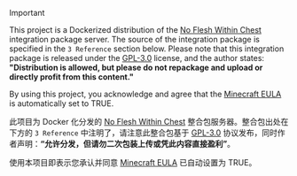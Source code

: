 > [!IMPORTANT]
>
> This project is a Dockerized distribution of the [No Flesh Within Chest](https://github.com/Yorunina/No-Flesh-Within-Chest) integration package server. The source of the integration package is specified in the `3 Reference` section below. Please note that this integration package is released under the [GPL-3.0](https://github.com/Yorunina/No-Flesh-Within-Chest/blob/main/LICENSE) license, and the author states: **"Distribution is allowed, but please do not repackage and upload or directly profit from this content."**
>
> By using this project, you acknowledge and agree that the [Minecraft EULA](https://account.mojang.com/documents/minecraft_eula) is automatically set to TRUE.
>
> 此项目为 Docker 化分发的 [No Flesh Within Chest](https://github.com/Yorunina/No-Flesh-Within-Chest) 整合包服务器。整合包出处在下方的 `3 Reference` 中注明了，请注意此整合包基于 [GPL-3.0](https://github.com/Yorunina/No-Flesh-Within-Chest/blob/main/LICENSE) 协议发布，同时作者声明：**“允许分发，但请勿二次包装上传或凭此内容直接盈利”**。
>
> 使用本项目即表示您承认并同意 [Minecraft EULA](https://account.mojang.com/documents/minecraft_eula) 已自动设置为 TRUE。